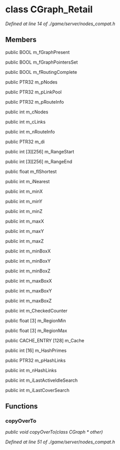 # class CGraph_Retail

*Defined at line 14 of ./game/server/nodes_compat.h*

## Members

public BOOL m_fGraphPresent

public BOOL m_fGraphPointersSet

public BOOL m_fRoutingComplete

public PTR32 m_pNodes

public PTR32 m_pLinkPool

public PTR32 m_pRouteInfo

public int m_cNodes

public int m_cLinks

public int m_nRouteInfo

public PTR32 m_di

public int [3][256] m_RangeStart

public int [3][256] m_RangeEnd

public float m_flShortest

public int m_iNearest

public int m_minX

public int m_minY

public int m_minZ

public int m_maxX

public int m_maxY

public int m_maxZ

public int m_minBoxX

public int m_minBoxY

public int m_minBoxZ

public int m_maxBoxX

public int m_maxBoxY

public int m_maxBoxZ

public int m_CheckedCounter

public float [3] m_RegionMin

public float [3] m_RegionMax

public CACHE_ENTRY [128] m_Cache

public int [16] m_HashPrimes

public PTR32 m_pHashLinks

public int m_nHashLinks

public int m_iLastActiveIdleSearch

public int m_iLastCoverSearch



## Functions

### copyOverTo

*public void copyOverTo(class CGraph * other)*

*Defined at line 51 of ./game/server/nodes_compat.h*



